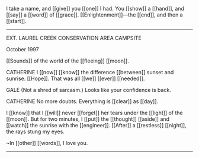I take a name, and [[give]] you [[one]] I had. You [[show]] a [[hand]], and [[say]] a [[word]] of [[grace]]. [[Enlightenment]]—the [[end]], and then a [[start]].

***

EXT. LAUREL CREEK CONSERVATION AREA CAMPSITE

October 1997

[[Sounds]] of the world of the [[fleeing]] [[moon]].

CATHERINE
I [[now]] [[know]] the difference [[between]] sunset and sunrise. [[Hope]]. That was all [[we]] [[ever]] [[needed]]. 

GALE
(Not a shred of sarcasm.)
Looks like your confidence is back.

CATHERINE
No more doubts. Everything is [[clear]] as [[day]].


I [[know]] that I [[will]] never [[forget]] her tears under the [[light]] of the [[moon]]. But for two minutes, I [[put]] the [[thought]] [[aside]] and [[watch]] the sunrise with the [[engineer]]. [[After]] a [[restless]] [[night]], the rays stung my eyes.

~In [[other]] [[words]], I love you.

* * * 


  
